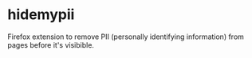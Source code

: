 # hidemypii
Firefox extension to remove PII (personally identifying information) from pages before it's visibible.
